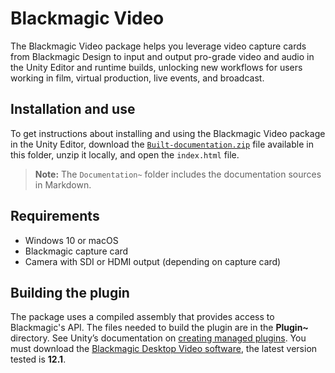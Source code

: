 # Blackmagic Video

The Blackmagic Video package helps you leverage video capture cards from Blackmagic Design to input and output pro-grade video and audio in the Unity Editor and runtime builds, unlocking new workflows for users working in film, virtual production, live events, and broadcast.

## Installation and use

To get instructions about installing and using the Blackmagic Video package in the Unity Editor, download the [`Built-documentation.zip`](Built-documentation.zip) file available in this folder, unzip it locally, and open the `index.html` file.

>**Note:** The `Documentation~` folder includes the documentation sources in Markdown.

## Requirements

* Windows 10 or macOS
* Blackmagic capture card
* Camera with SDI or HDMI output (depending on capture card)

## Building the plugin

The package uses a compiled assembly that provides access to Blackmagic's API. The files needed to build the plugin are in the **Plugin~** directory. See Unity’s documentation on [creating managed plugins](https://docs.unity3d.com/Manual/UsingDLL.html).
You must download the [Blackmagic Desktop Video software](https://www.blackmagicdesign.com/developer/product/capture-and-playback), the latest version tested is **12.1**.
